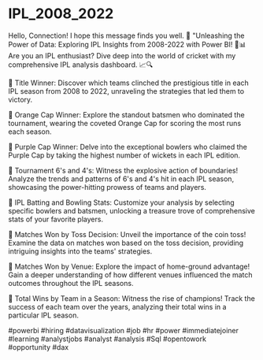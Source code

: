 # IPL_2008_2022

Hello, Connection! I hope this message finds you well. 🌟
"Unleashing the Power of Data: Exploring IPL Insights from 2008-2022 with Power BI!
🏏📊 Are you an IPL enthusiast? Dive deep into the world of cricket with my comprehensive IPL analysis dashboard. 📈🔍

🔹 Title Winner: Discover which teams clinched the prestigious title in each IPL season from 2008 to 2022, unraveling the strategies that led them to victory.

🔹 Orange Cap Winner: Explore the standout batsmen who dominated the tournament, wearing the coveted Orange Cap for scoring the most runs each season.

🔹 Purple Cap Winner: Delve into the exceptional bowlers who claimed the Purple Cap by taking the highest number of wickets in each IPL edition.

🔹 Tournament 6's and 4's: Witness the explosive action of boundaries! Analyze the trends and patterns of 6's and 4's hit in each IPL season, showcasing the power-hitting prowess of teams and players.

🔹 IPL Batting and Bowling Stats: Customize your analysis by selecting specific bowlers and batsmen, unlocking a treasure trove of comprehensive stats of your favorite players.

🔹 Matches Won by Toss Decision: Unveil the importance of the coin toss! Examine the data on matches won based on the toss decision, providing intriguing insights into the teams' strategies.

🔹 Matches Won by Venue: Explore the impact of home-ground advantage! Gain a deeper understanding of how different venues influenced the match outcomes throughout the IPL seasons.

🔹 Total Wins by Team in a Season: Witness the rise of champions! Track the success of each team over the years, analyzing their total wins in a particular IPL season.

#powerbi #hiring #datavisualization #job #hr #power #immediatejoiner #learning #analystjobs #analyst #analysis #Sql #opentowork #opportunity #dax
